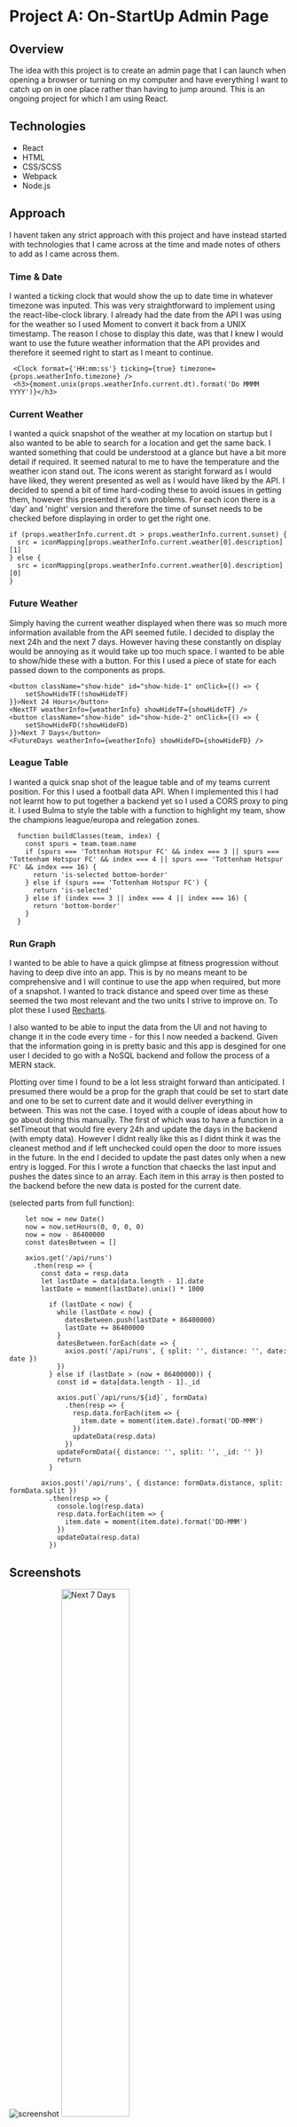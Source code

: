 # Project A: On-StartUp Admin Page


## Overview 
The idea with this project is to create an admin page that I can launch when opening a browser or turning on my computer and have everything I want to catch up on in one place rather than having to jump around. This is an ongoing project for which I am using React.

## Technologies

* React
* HTML
* CSS/SCSS
* Webpack
* Node.js

## Approach 

I havent taken any strict approach with this project and have instead started with technologies that I came across at the time and made notes of others to add as I came across them. 

### Time & Date 
I wanted a ticking clock that would show the up to date time in whatever timezone was inputed. This was very straightforward to implement using the react-libe-clock library. I already had the date from the API I was using for the weather so I used Moment to convert it back from a UNIX timestamp. The reason I chose to display this date, was that I knew I would want to use the future weather information that the API provides and therefore it seemed right to start as I meant to continue.

```
 <Clock format={'HH:mm:ss'} ticking={true} timezone={props.weatherInfo.timezone} />
 <h3>{moment.unix(props.weatherInfo.current.dt).format('Do MMMM YYYY')}</h3>
```

### Current Weather
I wanted a quick snapshot of the weather at my location on startup but I also wanted to be able to search for a location and get the same back. I wanted something that could be understood at a glance but have a bit more detail if required. It seemed natural to me to have the temperature and the weather icon stand out. The icons werent as staright forward as I would have liked, they werent presented as well as I would have liked by the API. I decided to spend a bit of time hard-coding these to avoid issues in getting them, however this presented it's own problems. For each icon there is a 'day' and 'night' version and therefore the time of sunset needs to be checked before displaying in order to get the right one.

```
if (props.weatherInfo.current.dt > props.weatherInfo.current.sunset) {
  src = iconMapping[props.weatherInfo.current.weather[0].description][1]
} else {
  src = iconMapping[props.weatherInfo.current.weather[0].description][0]
}
```

### Future Weather
Simply having the current weather displayed when there was so much more information available from the API seemed futile. I decided to display the next 24h and the next 7 days. However having these constantly on display would be annoying as it would take up too much space. I wanted to be able to show/hide these with a button. For this I used a piece of state for each passed down to the components as props.

```
<button className="show-hide" id="show-hide-1" onClick={() => {
    setShowHideTF(!showHideTF)
}}>Next 24 Hours</button>
<NextTF weatherInfo={weatherInfo} showHideTF={showHideTF} />
<button className="show-hide" id="show-hide-2" onClick={() => {
    setShowHideFD(!showHideFD)
}}>Next 7 Days</button>
<FutureDays weatherInfo={weatherInfo} showHideFD={showHideFD} />
```

### League Table
I wanted a quick snap shot of the league table and of my teams current position. For this I used a football data API. When I implemented this I had not learnt how to put together a backend yet so I used a CORS proxy to ping it. I used Bulma to style the table with a function to highlight my team, show the champions league/europa and relegation zones.

```
  function buildClasses(team, index) {
    const spurs = team.team.name
    if (spurs === 'Tottenham Hotspur FC' && index === 3 || spurs === 'Tottenham Hotspur FC' && index === 4 || spurs === 'Tottenham Hotspur FC' && index === 16) {
      return 'is-selected bottom-border'
    } else if (spurs === 'Tottenham Hotspur FC') {
      return 'is-selected'
    } else if (index === 3 || index === 4 || index === 16) {
      return 'bottom-border'
    }
  }
```
### Run Graph
I wanted to be able to have a quick glimpse at fitness progression without having to deep dive into an app. This is by no means meant to be comprehensive and I will continue to use the app when required, but more of a snapshot. I wanted to track distance and speed over time as these seemed the two most relevant and the two units I strive to improve on. To plot these I used [Recharts](https://recharts.org/en-US). 

I also wanted to be able to input the data from the UI and not having to change it in the code every time - for this I now needed a backend. Given that the information going in is pretty basic and this app is desgined for one user I decided to go with a NoSQL backend and follow the process of a MERN stack. 

Plotting over time I found to be a lot less straight forward than anticipated. I presumed there would be a prop for the graph that could be set to start date and one to be set to current date and it would deliver everything in between. This was not the case. I toyed with a couple of ideas about how to go about doing this manually. The first of which was to have a function in a setTimeout that would fire every 24h and update the days in the backend (with empty data). However I didnt really like this as I didnt think it was the cleanest method and if left unchecked could open the door to more issues in the future. In the end I decided to update the past dates only when a new entry is logged. For this I wrote a function that chaecks the last input and pushes the dates since to an array. Each item in this array is then posted to the backend before the new data is posted for the current date. 

(selected parts from full function):

```
    let now = new Date()
    now = now.setHours(0, 0, 0, 0)
    now = now - 86400000
    const datesBetween = []

    axios.get('/api/runs')
      .then(resp => {
        const data = resp.data
        let lastDate = data[data.length - 1].date
        lastDate = moment(lastDate).unix() * 1000
```

```
          if (lastDate < now) {
            while (lastDate < now) {
              datesBetween.push(lastDate + 86400000)
              lastDate += 86400000
            }
            datesBetween.forEach(date => {
              axios.post('/api/runs', { split: '', distance: '', date: date })
            })
          } else if (lastDate > (now + 86400000)) {
            const id = data[data.length - 1]._id

            axios.put(`/api/runs/${id}`, formData)
              .then(resp => {
                resp.data.forEach(item => {
                  item.date = moment(item.date).format('DD-MMM')
                })
                updateData(resp.data)
              })
            updateFormData({ distance: '', split: '', _id: '' })
            return
          }
```
```
        axios.post('/api/runs', { distance: formData.distance, split: formData.split })
          .then(resp => {
            console.log(resp.data)
            resp.data.forEach(item => {
              item.date = moment(item.date).format('DD-MMM')
            })
            updateData(resp.data)
          })
```

## Screenshots

![screenshot](./screenshots/X_SS.png)
<img src="./screenshots/X_N7.png" alt="Next 7 Days" width="49.4%"> <img src="./screenshots/X_N24.png" alt="Next 24h" width="50.1%"> 
<img src="./screenshots/X_Lisbon.png" alt="Lisbon" width="33%"> <img src="./screenshots/X_Delhi.png" alt="Delhi" width="33%"> <img src="./screenshots/X_Shanghai.png" alt="Shanghai" width="33%">
<img src="./screenshots/X_Graph1.png" alt="Combined Graph">
<img src="./screenshots/X_Graph2.png" alt="Split Graph">



## KnownBugs
* ***Bulma*** - Having built the date/time/weather feature before doing the league table, once bulma was in place it slightly shifted the formatting I had in place. This should be a quick fix, but I have yet to address it.


## Future Features

* ***Show/Hide Columns on League Table*** - The table currently takes up quite a lot of space and isn't the 'snapshot' that I wanted. I will be putting in place a similar show/hide button that the weather currently has for most of the columns.

* ***Scores/Fixtures*** - I want to be able to see both the upcoming fixture and the most recent scores. Given the way the API returns information I will start by implementing this for the Premier League and then move onto other competitions.

* ***ToDo List*** - I want to put in a simple ToDo checklist.

* ***Email/Instant Message Window*** - Given that I want this to be an admin page I would like a way to be able to check messages quickly also. In an ideal world I would be able to reply to them from here also, but being able to see them would be a good starting point.

* ***Healines*** - I would like to display a qucik snapshot of both News and Sport headlines.
